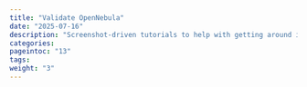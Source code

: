 ```yaml
---
title: "Validate OpenNebula"
date: "2025-07-16"
description: "Screenshot-driven tutorials to help with getting around in OpenNebula's Sunstone UI in different deployment scenarios. Demonstrates a few basic configurations and user tasks that can be performed seamlessly via the UI."
categories:
pageintoc: "13"
tags:
weight: "3"
---
```



<a id="validate-opennebula"></a>
